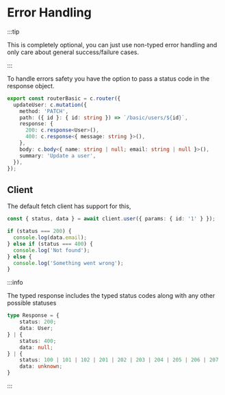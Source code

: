 # Error Handling

:::tip

This is completely optional, you can just use non-typed error handling and only care about general success/failure cases.

:::

To handle errors safety you have the option to pass a status code in the response object.

```typescript
export const routerBasic = c.router({
  updateUser: c.mutation({
    method: 'PATCH',
    path: ({ id }: { id: string }) => `/basic/users/${id}`,
    response: {
      200: c.response<User>(),
      400: c.response<{ message: string }>(),
    },
    body: c.body<{ name: string | null; email: string | null }>(),
    summary: 'Update a user',
  }),
});
```

## Client

The default fetch client has support for this,

```typescript
const { status, data } = await client.user({ params: { id: '1' } });

if (status === 200) {
  console.log(data.email);
} else if (status === 400) {
  console.log('Not found');
} else {
  console.log('Something went wrong');
}
```

:::info

The typed response includes the typed status codes along with any other possible statuses

```typescript
type Response = {
    status: 200;
    data: User;
} | {
    status: 400;
    data: null;
} | {
    status: 100 | 101 | 102 | 201 | 202 | 203 | 204 | 205 | 206 | 207 | 300 | 301 | 302 | 303 | 304 | 305 | 307 | 308 | 401 | 402 | ... 33 more ... | 511;
    data: unknown;
}
```

:::
